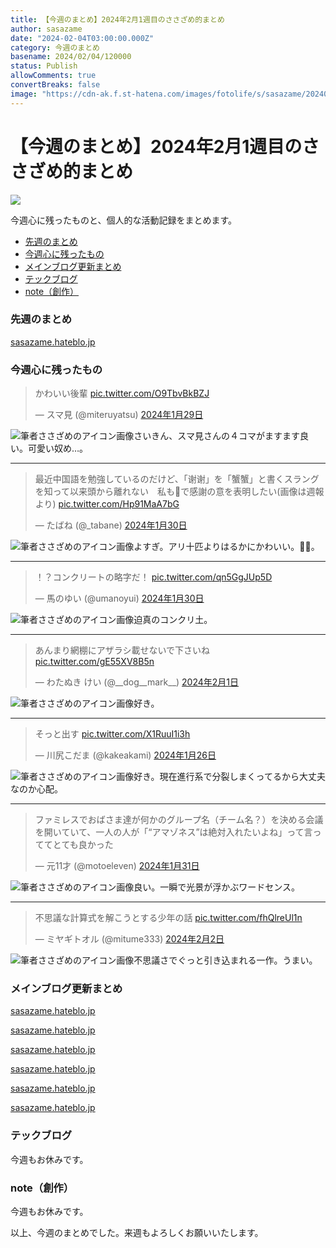 ```yaml
---
title: 【今週のまとめ】2024年2月1週目のささざめ的まとめ
author: sasazame
date: "2024-02-04T03:00:00.000Z"
category: 今週のまとめ
basename: 2024/02/04/120000
status: Publish
allowComments: true
convertBreaks: false
image: "https://cdn-ak.f.st-hatena.com/images/fotolife/s/sasazame/20240204/20240204093526.png"
---
```

# 【今週のまとめ】2024年2月1週目のささざめ的まとめ

![](https://cdn-ak.f.st-hatena.com/images/fotolife/s/sasazame/20240204/20240204093526.png)

今週心に残ったものと、個人的な活動記録をまとめます。

<!-- Extended Body -->

-   [先週のまとめ](#先週のまとめ)
-   [今週心に残ったもの](#今週心に残ったもの)
-   [メインブログ更新まとめ](#メインブログ更新まとめ)
-   [テックブログ](#テックブログ)
-   [note（創作）](#note創作)

### 先週のまとめ

[sasazame.hateblo.jp](https://sasazame.hateblo.jp/entry/2024/01/28/120000)

### 今週心に残ったもの

> かわいい後輩 [pic.twitter.com/O9TbvBkBZJ](https://t.co/O9TbvBkBZJ)
> 
> — スマ見 (@miteruyatsu) [2024年1月29日](https://twitter.com/miteruyatsu/status/1751900489958969619?ref_src=twsrc%5Etfw)

![筆者ささざめのアイコン画像](https://cdn-ak.f.st-hatena.com/images/fotolife/s/sasazame/20231115/20231115202746.png)さいきん、スマ見さんの４コマがますます良い。可愛い奴め…。

* * *

> 最近中国語を勉強しているのだけど、「谢谢」を「蟹蟹」と書くスラングを知って以来頭から離れない　私も🦀で感謝の意を表明したい(画像は週報より) [pic.twitter.com/Hp91MaA7bG](https://t.co/Hp91MaA7bG)
> 
> — たばね (@\_tabane) [2024年1月30日](https://twitter.com/_tabane/status/1752296089422799308?ref_src=twsrc%5Etfw)

![筆者ささざめのアイコン画像](https://cdn-ak.f.st-hatena.com/images/fotolife/s/sasazame/20231115/20231115202746.png)よすぎ。アリ十匹よりはるかにかわいい。🦀🦀。

* * *

> ！？コンクリートの略字だ！ [pic.twitter.com/qn5GgJUp5D](https://t.co/qn5GgJUp5D)
> 
> — 馬のゆい (@umanoyui) [2024年1月30日](https://twitter.com/umanoyui/status/1752299384468111870?ref_src=twsrc%5Etfw)

![筆者ささざめのアイコン画像](https://cdn-ak.f.st-hatena.com/images/fotolife/s/sasazame/20231115/20231115202746.png)迫真のコンクリ土。

* * *

> あんまり網棚にアザラシ載せないで下さいね [pic.twitter.com/gE55XV8B5n](https://t.co/gE55XV8B5n)
> 
> — わたぬき けい (@\_\_dog\_\_mark\_\_) [2024年2月1日](https://twitter.com/__dog__mark__/status/1753198578191962146?ref_src=twsrc%5Etfw)

![筆者ささざめのアイコン画像](https://cdn-ak.f.st-hatena.com/images/fotolife/s/sasazame/20231115/20231115202746.png)好き。

* * *

> そっと出す [pic.twitter.com/X1RuuI1i3h](https://t.co/X1RuuI1i3h)
> 
> — 川尻こだま (@kakeakami) [2024年1月26日](https://twitter.com/kakeakami/status/1750799121865482252?ref_src=twsrc%5Etfw)

![筆者ささざめのアイコン画像](https://cdn-ak.f.st-hatena.com/images/fotolife/s/sasazame/20231115/20231115202746.png)好き。現在進行系で分裂しまくってるから大丈夫なのか心配。

* * *

> ファミレスでおばさま達が何かのグループ名（チーム名？）を決める会議を開いていて、一人の人が「“アマゾネス”は絶対入れたいよね」って言っててとても良かった
> 
> — 元11才 (@motoeleven) [2024年1月31日](https://twitter.com/motoeleven/status/1752543087795319099?ref_src=twsrc%5Etfw)

![筆者ささざめのアイコン画像](https://cdn-ak.f.st-hatena.com/images/fotolife/s/sasazame/20231115/20231115202746.png)良い。一瞬で光景が浮かぶワードセンス。

* * *

> 不思議な計算式を解こうとする少年の話 [pic.twitter.com/fhQlreUl1n](https://t.co/fhQlreUl1n)
> 
> — ミヤギトオル (@mitume333) [2024年2月2日](https://twitter.com/mitume333/status/1753315714323362084?ref_src=twsrc%5Etfw)

![筆者ささざめのアイコン画像](https://cdn-ak.f.st-hatena.com/images/fotolife/s/sasazame/20231115/20231115202746.png)不思議さでぐっと引き込まれる一作。うまい。

### メインブログ更新まとめ

[sasazame.hateblo.jp](https://sasazame.hateblo.jp/entry/2024/01/29/123115)

[sasazame.hateblo.jp](https://sasazame.hateblo.jp/entry/2024/01/30/120000)

[sasazame.hateblo.jp](https://sasazame.hateblo.jp/entry/2024/01/31/120000)

[sasazame.hateblo.jp](https://sasazame.hateblo.jp/entry/2024/02/01/120000)

[sasazame.hateblo.jp](https://sasazame.hateblo.jp/entry/2024/02/02/120000)

[sasazame.hateblo.jp](https://sasazame.hateblo.jp/entry/2024/02/03/213000)

### テックブログ

今週もお休みです。

### note（創作）

今週もお休みです。

  

以上、今週のまとめでした。来週もよろしくお願いいたします。